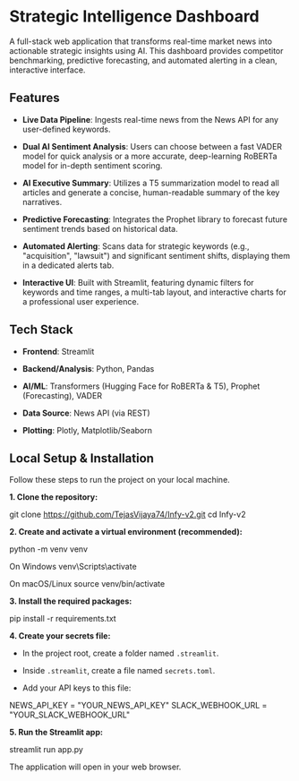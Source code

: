 # Strategic Intelligence Dashboard

A full-stack web application that transforms real-time market news into actionable strategic insights using AI. This dashboard provides competitor benchmarking, predictive forecasting, and automated alerting in a clean, interactive interface.

## Features

* **Live Data Pipeline**: Ingests real-time news from the News API for any user-defined keywords.

* **Dual AI Sentiment Analysis**: Users can choose between a fast VADER model for quick analysis or a more accurate, deep-learning RoBERTa model for in-depth sentiment scoring.

* **AI Executive Summary**: Utilizes a T5 summarization model to read all articles and generate a concise, human-readable summary of the key narratives.

* **Predictive Forecasting**: Integrates the Prophet library to forecast future sentiment trends based on historical data.

* **Automated Alerting**: Scans data for strategic keywords (e.g., "acquisition", "lawsuit") and significant sentiment shifts, displaying them in a dedicated alerts tab.

* **Interactive UI**: Built with Streamlit, featuring dynamic filters for keywords and time ranges, a multi-tab layout, and interactive charts for a professional user experience.

## Tech Stack

* **Frontend**: Streamlit

* **Backend/Analysis**: Python, Pandas

* **AI/ML**: Transformers (Hugging Face for RoBERTa & T5), Prophet (Forecasting), VADER

* **Data Source**: News API (via REST)

* **Plotting**: Plotly, Matplotlib/Seaborn

## Local Setup & Installation

Follow these steps to run the project on your local machine.

**1. Clone the repository:**


git clone https://github.com/TejasVijaya74/Infy-v2.git
cd Infy-v2


**2. Create and activate a virtual environment (recommended):**


python -m venv venv

On Windows
venv\Scripts\activate

On macOS/Linux
source venv/bin/activate


**3. Install the required packages:**


pip install -r requirements.txt


**4. Create your secrets file:**

* In the project root, create a folder named `.streamlit`.

* Inside `.streamlit`, create a file named `secrets.toml`.

* Add your API keys to this file:


NEWS_API_KEY = "YOUR_NEWS_API_KEY"
SLACK_WEBHOOK_URL = "YOUR_SLACK_WEBHOOK_URL"


**5. Run the Streamlit app:**


streamlit run app.py


The application will open in your web browser.
